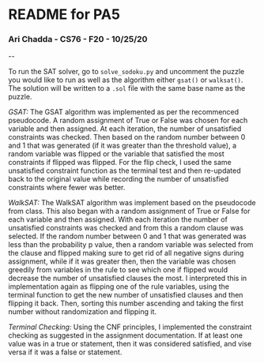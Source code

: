 # README for PA5

### Ari Chadda - CS76 - F20 - 10/25/20
--

To run the SAT solver, go to `solve_sodoku.py` and uncomment the puzzle you would like to run as well as the algorithm either `gsat()` or `walksat()`. The solution will be written to a `.sol` file with the same base name as the puzzle. 

*GSAT:* The GSAT algorithm was implemented as per the recommenced pseudocode. A random assignment of True or False was chosen for each variable and then assigned. At each iteration, the number of unsatisfied constraints was checked. Then based on the random number between 0 and 1 that was generated (if it was greater than the threshold value), a random variable was flipped or the variable that satisfied the most constraints if flipped was flipped. For the flip check, I used the same unsatisfied constraint function as the terminal test and then re-updated back to the original value while recording the number of unsatisfied constraints where fewer was better. 
  
*WalkSAT:* The WalkSAT algorithm was implement based on the pseudocode from class. This also began with a random assignment of True or False for each variable and then assigned. With each iteration the number of unsatisfied constraints was checked and from this a random clause was selected. If the random number between 0 and 1 that was generated was less than the probability p value, then a random variable was selected from the clause and flipped making sure to get rid of all negative signs during assignment, while if it was greater then, then the variable was chosen greedily from variables in the rule to see which one if flipped would decrease the number of unsatisfied clauses the most. I interpreted this in implementation again as flipping one of the rule variables, using the terminal function to get the new number of unsatisfied clauses and then flipping it back. Then, sorting this number ascending and taking the first number without randomization and flipping it. 

*Terminal Checking:* Using the CNF principles, I implemented the constraint checking as suggested in the assignment documentation. If at least one value was in a true or statement, then it was considered satisfied, and vise versa if it was a false or statement. 